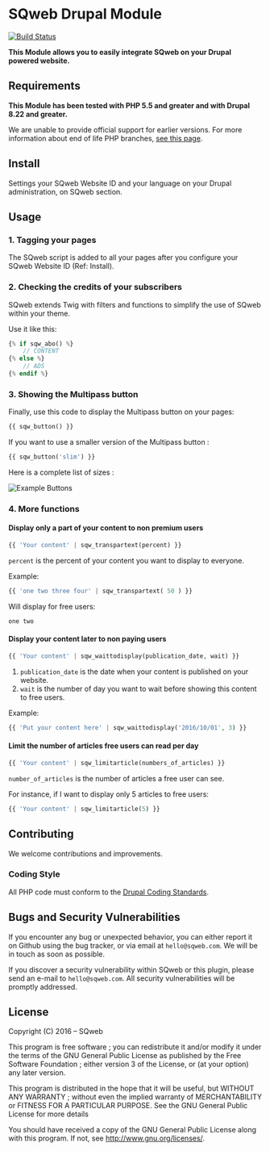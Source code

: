 SQweb Drupal Module
===

[![Build Status](https://travis-ci.org/SQweb-team/SQweb-Drupal-Module.svg?branch=8.x-2.x)](https://travis-ci.org/SQweb-team/SQweb-Drupal-Module)

**This Module allows you to easily integrate SQweb on your Drupal powered website.**

## Requirements

**This Module has been tested with PHP 5.5 and greater and with Drupal 8.22 and greater.**

We are unable to provide official support for earlier versions. For more information about end of life PHP branches, [see this page](http://php.net/supported-versions.php).

## Install

Settings your SQweb Website ID and your language on your Drupal administration, on SQweb section.

## Usage

### 1. Tagging your pages

The SQweb script is added to all your pages after you configure your SQweb Website ID (Ref: Install).

### 2. Checking the credits of your subscribers

SQweb extends Twig with filters and functions to simplify the use of SQweb within your theme.

Use it like this:

```php
{% if sqw_abo() %}
	// CONTENT
{% else %}
	// ADS
{% endif %}
```

### 3. Showing the Multipass button

Finally, use this code to display the Multipass button on your pages:

```php
{{ sqw_button() }}
```

If you want to use a smaller version of the Multipass button :

```php
{{ sqw_button('slim') }}
```

Here is a complete list of sizes :

![Example Buttons](https://cdn.multipass.net/github/buttons@2x.png "Example Buttons")

### 4. More functions


#### Display only a part of your content to non premium users

```php
{{ 'Your content' | sqw_transpartext(percent) }}
```
`percent` is the percent of your content you want to display to everyone.

Example:

```php
{{ 'one two three four' | sqw_transpartext( 50 ) }}
```

Will display for free users:

```
one two
```

#### Display your content later to non paying users

```php
{{ 'Your content' | sqw_waittodisplay(publication_date, wait) }}
```

1. `publication_date` is the date when your content is published on your website.
2. `wait` is the number of day you want to wait before showing this content to free users.

Example:

```php
{{ 'Put your content here' | sqw_waittodisplay('2016/10/01', 3) }}
```

#### Limit the number of articles free users can read per day

```php
{{ 'Your content' | sqw_limitarticle(numbers_of_articles) }}
```

`number_of_articles` is the number of articles a free user can see.

For instance, if I want to display only 5 articles to free users:

```php
{{ 'Your content' | sqw_limitarticle(5) }}
```

## Contributing

We welcome contributions and improvements.

### Coding Style

All PHP code must conform to the [Drupal Coding Standards](https://www.drupal.org/docs/develop/standards/coding-standards).

## Bugs and Security Vulnerabilities

If you encounter any bug or unexpected behavior, you can either report it on Github using the bug tracker, or via email at `hello@sqweb.com`. We will be in touch as soon as possible.

If you discover a security vulnerability within SQweb or this plugin, please send an e-mail to `hello@sqweb.com`. All security vulnerabilities will be promptly addressed.

## License

Copyright (C) 2016 – SQweb

This program is free software ; you can redistribute it and/or modify it under the terms of the GNU General Public License as published by the Free Software Foundation ; either version 3 of the License, or (at your option) any later version.

This program is distributed in the hope that it will be useful, but WITHOUT ANY WARRANTY ; without even the implied warranty of MERCHANTABILITY or FITNESS FOR A PARTICULAR PURPOSE. See the GNU General Public License for more details

You should have received a copy of the GNU General Public License along with this program. If not, see <http://www.gnu.org/licenses/>.

